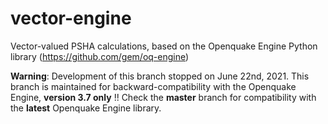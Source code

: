 # vector-engine
Vector-valued PSHA calculations, based on the Openquake Engine Python library (https://github.com/gem/oq-engine)

**Warning**: 
     Development of this branch stopped on June 22nd, 2021. This branch is maintained for backward-compatibility with the Openquake Engine, **version 3.7 only** !!
     Check the **master** branch for compatibility with the **latest** Openquake Engine library. 
